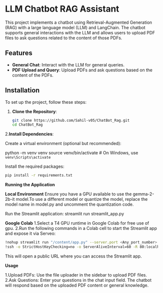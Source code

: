 ﻿# LLM Chatbot RAG Assistant

This project implements a chatbot using Retrieval-Augmented Generation (RAG) with a large language model (LLM) and LangChain. The chatbot supports general interactions with the LLM and allows users to upload PDF files to ask questions related to the content of those PDFs.

## Features

- **General Chat**: Interact with the LLM for general queries.
- **PDF Upload and Query**: Upload PDFs and ask questions based on the content of the PDFs.

## Installation

To set up the project, follow these steps:

1. **Clone the Repository**:

   ```bash
   git clone https://github.com/Sahil-v05/ChatBot_Rag.git
   cd ChatBot_Rag

2.**Install Dependencies**:

  Create a virtual environment (optional but recommended):

  python -m venv venv
  source venv/bin/activate  # On Windows, use `venv\Scripts\activate`

  Install the required packages:
  ```bash
  pip install -r requirements.txt
  ```

**Running the Application**

**Local Environment**
Ensure you have a GPU available to use the gemma-2-2b-it model.To use a different model or quantize the model, replace the model name in model.py and uncomment the quantization code.

Run the Streamlit application:
streamlit run streamlit_app.py

**Google Colab**
1.Select a T4 GPU runtime in Google Colab for free use of gpu.
2.Run the following commands in a Colab cell to start the Streamlit app and expose it via Serveo:

 ```bash
 !nohup streamlit run "/content/app.py" --server.port <Any_port_number> &
 !ssh -o StrictHostKeyChecking=no -o ServerAliveInterval=60 -R 80:localhost:<Any_port_number> serveo.net
```

This will open a public URL where you can access the Streamlit app.


**Usage**

1.Upload PDFs: Use the file uploader in the sidebar to upload PDF files.
2.Ask Questions: Enter your questions in the chat input field. The chatbot will respond based on the uploaded  PDF content or general knowledge.







